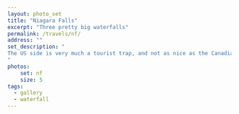```yaml
---
layout: photo_set
title: "Niagara Falls"
excerpt: "Three pretty big waterfalls"
permalink: /travels/nf/
address: ""
set_description: "
The US side is very much a tourist trap, and not as nice as the Canadian side. However, there is a huge statue of Nikola Tesla that is worth visiting. Tesla slowly went insane, but provided a number of critical engineering advances along the way.  
"
photos:
    set: nf
    size: 5
tags:
  - gallery
  - waterfall
---
```


